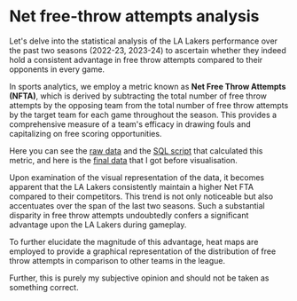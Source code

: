 # Net free-throw attempts analysis

Let's delve into the statistical analysis of the LA Lakers performance over the past two seasons (2022-23, 2023-24) to ascertain whether they indeed hold a consistent advantage in free throw attempts compared to their opponents in every game.

In sports analytics, we employ a metric known as **Net Free Throw Attempts (NFTA)**, which is derived by subtracting the total number of free throw attempts by the opposing team from the total number of free throw attempts by the target team for each game throughout the season. This provides a comprehensive measure of a team's efficacy in drawing fouls and capitalizing on free scoring opportunities.

Here you can see the [raw data](https://github.com/NocturneBear/NBA-Data-2010-2024) and the [SQL script](https://github.com/NocturneBear/NBA-hot-take-analysis/blob/main/Net%20free-throw%20attempts/NetDifferenceFreeThrows.sql) that calculated this metric, and here is the [final data](https://github.com/NocturneBear/NBA-hot-take-analysis/blob/main/Net%20free-throw%20attempts/NetDifferenceFreeThrows.csv) that I got before visualisation.

Upon examination of the visual representation of the data, it becomes apparent that the LA Lakers consistently maintain a higher Net FTA compared to their competitors. This trend is not only noticeable but also accentuates over the span of the last two seasons. Such a substantial disparity in free throw attempts undoubtedly confers a significant advantage upon the LA Lakers during gameplay.

To further elucidate the magnitude of this advantage, heat maps are employed to provide a graphical representation of the distribution of free throw attempts in comparison to other teams in the league.

Further, this is purely my subjective opinion and should not be taken as something correct.

